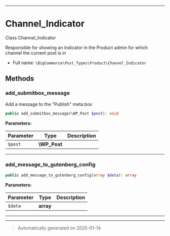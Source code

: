 ***

# Channel_Indicator

Class Channel_Indicator

Responsible for showing an indicator in the Product admin
for which channel the current post is in

* Full name: `\BigCommerce\Post_Types\Product\Channel_Indicator`




## Methods


### add_submitbox_message

Add a message to the "Publish" meta box

```php
public add_submitbox_message(\WP_Post $post): void
```








**Parameters:**

| Parameter | Type | Description |
|-----------|------|-------------|
| `$post` | **\WP_Post** |  |





***

### add_message_to_gutenberg_config



```php
public add_message_to_gutenberg_config(array $data): array
```








**Parameters:**

| Parameter | Type | Description |
|-----------|------|-------------|
| `$data` | **array** |  |





***


***
> Automatically generated on 2025-01-14
